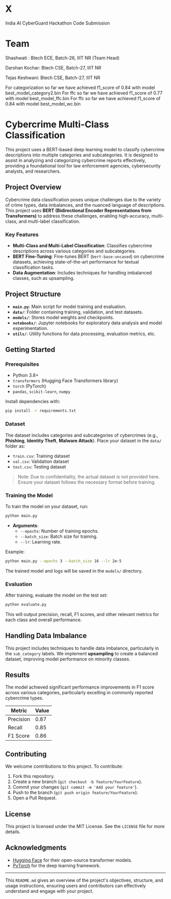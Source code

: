 # X
 India AI CyberGuard Hackathon Code Submission

# Team
Shashwati : Btech ECE, Batch-26, IIIT NR (Team Head)


Darshan Kochar: Btech CSE, Batch-27, IIIT NR



Tejas Keshwani: Btech CSE, Batch-27, IIIT NR





For categorization so far we have achieved f1_score of 0.84 with model best_model_category2.bin
For ffc so far we have achieved f1_score of 0.77 with model best_model_ffc.bin
For ffc so far we have achieved f1_score of 0.84 with model best_model_wc.bin


# Cybercrime Multi-Class Classification

This project uses a BERT-based deep learning model to classify cybercrime descriptions into multiple categories and subcategories. It is designed to assist in analyzing and categorizing cybercrime reports effectively, providing a foundational tool for law enforcement agencies, cybersecurity analysts, and researchers.

## Project Overview

Cybercrime data classification poses unique challenges due to the variety of crime types, data imbalances, and the nuanced language of descriptions. This project uses **BERT (Bidirectional Encoder Representations from Transformers)** to address these challenges, enabling high-accuracy, multi-class, and multi-label classification.

### Key Features

- **Multi-Class and Multi-Label Classification**: Classifies cybercrime descriptions across various categories and subcategories.
- **BERT Fine-Tuning**: Fine-tunes BERT (`bert-base-uncased`) on cybercrime datasets, achieving state-of-the-art performance for textual classification tasks.
- **Data Augmentation**: Includes techniques for handling imbalanced classes, such as upsampling.

## Project Structure

- **`main.py`**: Main script for model training and evaluation.
- **`data/`**: Folder containing training, validation, and test datasets.
- **`models/`**: Stores model weights and checkpoints.
- **`notebooks/`**: Jupyter notebooks for exploratory data analysis and model experimentation.
- **`utils/`**: Utility functions for data processing, evaluation metrics, etc.

## Getting Started

### Prerequisites

- Python 3.8+
- `transformers` (Hugging Face Transformers library)
- `torch` (PyTorch)
- `pandas`, `scikit-learn`, `numpy`

Install dependencies with:

```bash
pip install -r requirements.txt
```

### Dataset

The dataset includes categories and subcategories of cybercrimes (e.g., **Phishing**, **Identity Theft**, **Malware Attack**). Place your dataset in the `data/` folder as:

- `train.csv`: Training dataset
- `val.csv`: Validation dataset
- `test.csv`: Testing dataset

> Note: Due to confidentiality, the actual dataset is not provided here. Ensure your dataset follows the necessary format before training.

### Training the Model

To train the model on your dataset, run:

```bash
python main.py
```

- **Arguments**:
    - `--epochs`: Number of training epochs.
    - `--batch_size`: Batch size for training.
    - `--lr`: Learning rate.

Example:

```bash
python main.py --epochs 3 --batch_size 16 --lr 2e-5
```

The trained model and logs will be saved in the `models/` directory.

### Evaluation

After training, evaluate the model on the test set:

```bash
python evaluate.py
```

This will output precision, recall, F1 scores, and other relevant metrics for each class and overall performance.

## Handling Data Imbalance

This project includes techniques to handle data imbalance, particularly in the `sub_category` labels. We implement **upsampling** to create a balanced dataset, improving model performance on minority classes.

## Results

The model achieved significant performance improvements in F1 score across various categories, particularly excelling in commonly reported cybercrime types.

| Metric      | Value  |
|-------------|--------|
| Precision   | 0.87   |
| Recall      | 0.85   |
| F1 Score    | 0.86   |

## Contributing

We welcome contributions to this project. To contribute:

1. Fork this repository.
2. Create a new branch (`git checkout -b feature/YourFeature`).
3. Commit your changes (`git commit -m 'Add your feature'`).
4. Push to the branch (`git push origin feature/YourFeature`).
5. Open a Pull Request.

## License

This project is licensed under the MIT License. See the `LICENSE` file for more details.

## Acknowledgments

- [Hugging Face](https://huggingface.co/) for their open-source transformer models.
- [PyTorch](https://pytorch.org/) for the deep learning framework.

---

This `README.md` gives an overview of the project's objectives, structure, and usage instructions, ensuring users and contributors can effectively understand and engage with your project.
